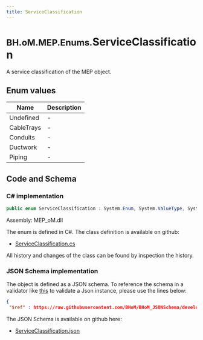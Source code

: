 ```yaml
---
title: ServiceClassification
---
```


# <small>BH.oM.MEP.Enums.</small>**ServiceClassification**

A service classification of the MEP object.

## Enum values

| Name            | Description                                                    |
|-----------------|----------------------------------------------------------------|
| Undefined |  -  |
| CableTrays |  -  |
| Conduits |  -  |
| Ductwork |  -  |
| Piping |  -  |


## Code and Schema

### C# implementation

``` C# title="C#"
public enum ServiceClassification : System.Enum, System.ValueType, System.IComparable, System.ISpanFormattable, System.IFormattable, System.IConvertible
```

Assembly: MEP_oM.dll

The enum is defined in C#. The class definition is available on github:

- [ServiceClassification.cs](https://github.com/BHoM/BHoM/blob/develop/MEP_oM/Enums\ServiceClassification.cs)

All history and changes of the class can be found by inspection the history.
### JSON Schema implementation

The object is defined as a JSON schema. To reference the schema in a validator like [this](https://www.jsonschemavalidator.net/) to validate a Json instance, please use the lines below:

``` json title="JSON Schema"
{
 "$ref" : https://raw.githubusercontent.com/BHoM/BHoM_JSONSchema/develop/MEP_oM/Enums/ServiceClassification.json}
```

The JSON Schema is available on github here:

- [ServiceClassification.json](https://github.com/BHoM/BHoM_JSONSchema/blob/develop/MEP_oM/Enums/ServiceClassification.json)
